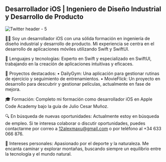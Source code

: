 ## Desarrollador iOS | Ingeniero de Diseño Industrial y Desarrollo de Producto

![Twitter header - 5](https://github.com/user-attachments/assets/79d19cd1-fcf3-49e7-9049-a92681b543f9)

👨‍💻 Soy un desarrollador iOS con una sólida formación en ingeniería de diseño industrial y desarrollo de producto. Mi experiencia se centra en el desarrollo de aplicaciones móviles utilizando Swift y SwiftUI.

🔧 Lenguajes y tecnologías: Experto en Swift y especializado en SwiftUI, trabajando en la creación de aplicaciones intuitivas y eficaces.

📂 Proyectos destacados: • DailyGym: Una aplicación para gestionar rutinas de ejercicio y seguimiento de entrenamientos. • MovieFlick: Un proyecto en desarrollo para descubrir y gestionar películas, actualmente en fase de mejora.

🎓 Formación: Completo mi formación como desarrollador iOS en Apple Code Academy bajo la guía de Julio Cesar Muñoz.

🔍 En búsqueda de nuevas oportunidades: Actualmente estoy en búsqueda de empleo. Si te interesa colaborar o discutir oportunidades, puedes contactarme por correo a 12alexmaxu@gmail.com o por teléfono al +34 633 066 876.

🌲 Intereses personales: Apasionado por el deporte y la naturaleza. Me encanta caminar y explorar montañas, buscando siempre un equilibrio entre la tecnología y el mundo natural.
